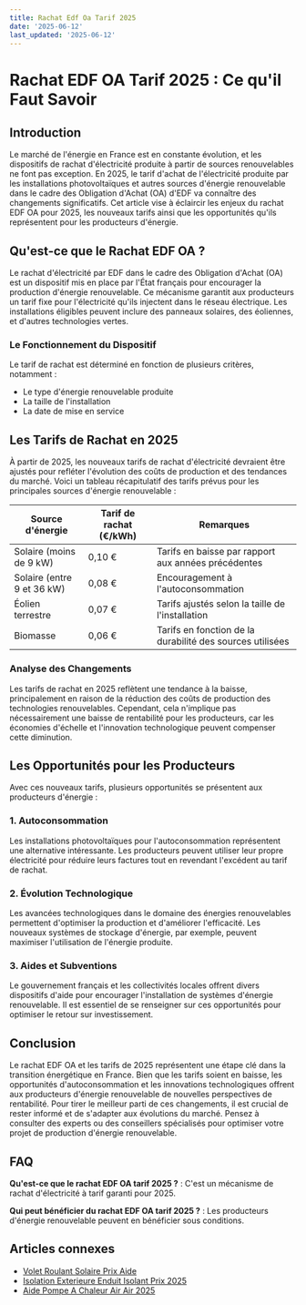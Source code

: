 ```yaml
---
title: Rachat Edf Oa Tarif 2025
date: '2025-06-12'
last_updated: '2025-06-12'
---
```


# Rachat EDF OA Tarif 2025 : Ce qu'il Faut Savoir

## Introduction

Le marché de l'énergie en France est en constante évolution, et les dispositifs de rachat d'électricité produite à partir de sources renouvelables ne font pas exception. En 2025, le tarif d'achat de l'électricité produite par les installations photovoltaïques et autres sources d'énergie renouvelable dans le cadre des Obligation d'Achat (OA) d'EDF va connaître des changements significatifs. Cet article vise à éclaircir les enjeux du rachat EDF OA pour 2025, les nouveaux tarifs ainsi que les opportunités qu'ils représentent pour les producteurs d'énergie.

## Qu'est-ce que le Rachat EDF OA ?

Le rachat d'électricité par EDF dans le cadre des Obligation d'Achat (OA) est un dispositif mis en place par l'État français pour encourager la production d'énergie renouvelable. Ce mécanisme garantit aux producteurs un tarif fixe pour l'électricité qu'ils injectent dans le réseau électrique. Les installations éligibles peuvent inclure des panneaux solaires, des éoliennes, et d'autres technologies vertes.

### Le Fonctionnement du Dispositif

Le tarif de rachat est déterminé en fonction de plusieurs critères, notamment :

- Le type d'énergie renouvelable produite
- La taille de l'installation
- La date de mise en service

## Les Tarifs de Rachat en 2025

À partir de 2025, les nouveaux tarifs de rachat d'électricité devraient être ajustés pour refléter l'évolution des coûts de production et des tendances du marché. Voici un tableau récapitulatif des tarifs prévus pour les principales sources d'énergie renouvelable :

| Source d'énergie | Tarif de rachat (€/kWh) | Remarques |
|------------------|-------------------------|-----------|
| Solaire (moins de 9 kW) | 0,10 € | Tarifs en baisse par rapport aux années précédentes |
| Solaire (entre 9 et 36 kW) | 0,08 € | Encouragement à l'autoconsommation |
| Éolien terrestre | 0,07 € | Tarifs ajustés selon la taille de l'installation |
| Biomasse | 0,06 € | Tarifs en fonction de la durabilité des sources utilisées |

### Analyse des Changements

Les tarifs de rachat en 2025 reflètent une tendance à la baisse, principalement en raison de la réduction des coûts de production des technologies renouvelables. Cependant, cela n'implique pas nécessairement une baisse de rentabilité pour les producteurs, car les économies d'échelle et l'innovation technologique peuvent compenser cette diminution.

## Les Opportunités pour les Producteurs

Avec ces nouveaux tarifs, plusieurs opportunités se présentent aux producteurs d'énergie :

### 1. Autoconsommation

Les installations photovoltaïques pour l'autoconsommation représentent une alternative intéressante. Les producteurs peuvent utiliser leur propre électricité pour réduire leurs factures tout en revendant l'excédent au tarif de rachat.

### 2. Évolution Technologique

Les avancées technologiques dans le domaine des énergies renouvelables permettent d'optimiser la production et d'améliorer l'efficacité. Les nouveaux systèmes de stockage d'énergie, par exemple, peuvent maximiser l'utilisation de l'énergie produite.

### 3. Aides et Subventions

Le gouvernement français et les collectivités locales offrent divers dispositifs d'aide pour encourager l'installation de systèmes d'énergie renouvelable. Il est essentiel de se renseigner sur ces opportunités pour optimiser le retour sur investissement.

## Conclusion

Le rachat EDF OA et les tarifs de 2025 représentent une étape clé dans la transition énergétique en France. Bien que les tarifs soient en baisse, les opportunités d'autoconsommation et les innovations technologiques offrent aux producteurs d'énergie renouvelable de nouvelles perspectives de rentabilité. Pour tirer le meilleur parti de ces changements, il est crucial de rester informé et de s'adapter aux évolutions du marché. Pensez à consulter des experts ou des conseillers spécialisés pour optimiser votre projet de production d'énergie renouvelable.

## FAQ
**Qu'est-ce que le rachat EDF OA tarif 2025 ?**
: C'est un mécanisme de rachat d'électricité à tarif garanti pour 2025.

**Qui peut bénéficier du rachat EDF OA tarif 2025 ?**
: Les producteurs d'énergie renouvelable peuvent en bénéficier sous conditions.

## Articles connexes
- [Volet Roulant Solaire Prix Aide](/volet-roulant-solaire-prix-aide/)
- [Isolation Exterieure Enduit Isolant Prix 2025](/isolation-exterieure-enduit-isolant-prix-2025/)
- [Aide Pompe A Chaleur Air Air 2025](/aide-pompe-a-chaleur-air-air-2025/)


<script type="application/ld+json">
{
  "@context": "https://schema.org",
  "@type": "FAQPage",
  "mainEntity": [
    {
      "@type": "Question",
      "name": "Qu'est-ce que le rachat EDF OA tarif 2025 ?",
      "acceptedAnswer": {
        "@type": "Answer",
        "text": "C'est un mécanisme de rachat d'électricité à tarif garanti pour 2025."
      }
    },
    {
      "@type": "Question",
      "name": "Qui peut bénéficier du rachat EDF OA tarif 2025 ?",
      "acceptedAnswer": {
        "@type": "Answer",
        "text": "Les producteurs d'énergie renouvelable peuvent en bénéficier sous conditions."
      }
    }
  ]
}
</script>
